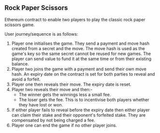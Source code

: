## Rock Paper Scissors

Ethereum contract to enable two players to play the classic rock paper scissors game.

User journey/sequence is as follows:

1. Player one initialises the game. They send a payment and move hash created from a secret and the move. The move hash 
   is used as the game's key so the same secret cannot be reused for new games. The player can send value to fund it at
   the same time or from their existing balance.
2. Player two joins the game with a payment and send their own move hash. An expiry date on the contract is set for 
   both parties to reveal and avoid a forfeit.
3. Player one then reveals their move. The expiry date is reset.
4. Player two reveals their move and then:- 
   - The winner gets the winnings less a small fee.
   - The loser gets the fee. This is to incentivise both players whether they have lost or won.
5. If either player fails to reveal before the expiry date then either player can claim their stake and their
   opponent's forfeited stake. They are compensated by not being charged a fee.
6. Player one can end the game if no other player joins.
   